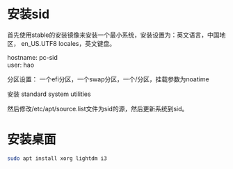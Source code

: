# 安装sid
首先使用stable的安装镜像来安装一个最小系统，安装设置为：英文语言，中国地区，
en_US.UTF8 locales，英文键盘。


hostname: pc-sid  
user: hao

分区设置：
一个efi分区，一个swap分区，一个/分区，挂载参数为noatime

安装 standard system utilities

然后修改/etc/apt/source.list文件为sid的源，然后更新系统到sid。

# 安装桌面
```sh
sudo apt install xorg lightdm i3
```